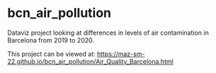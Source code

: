 # bcn_air_pollution
Dataviz project looking at differences in levels of air contamination in Barcelona from 2019 to 2020.

This project can be viewed at: https://maz-sm-22.github.io/bcn_air_pollution/Air_Quality_Barcelona.html
